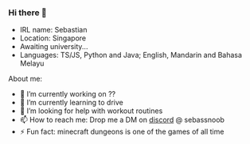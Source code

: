 ### Hi there 👋

- IRL name: Sebastian 
- Location: Singapore
- Awaiting university...
- Languages: TS/JS, Python and Java; English, Mandarin and Bahasa Melayu

About me:
- 🔭 I’m currently working on ??
- 🌱 I’m currently learning to drive
- 🤔 I’m looking for help with workout routines
- 📫 How to reach me: Drop me a DM on [discord](https://discord.com/channels/@me) @ sebassnoob
- ⚡ Fun fact: minecraft dungeons is one of the games of all time
